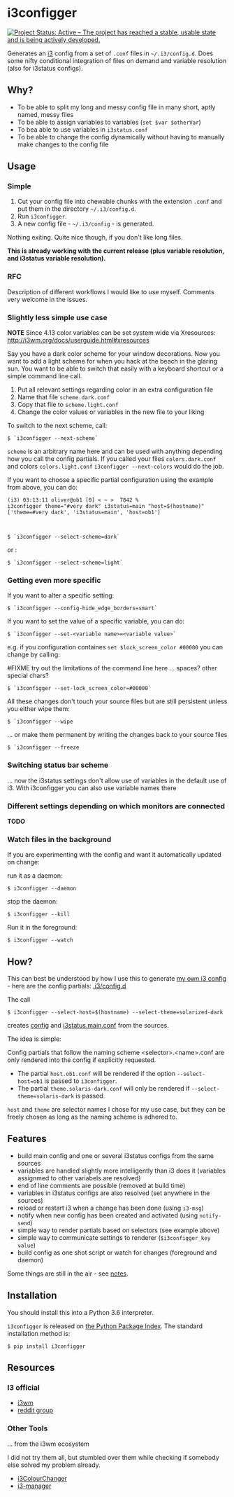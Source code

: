 # i3configger

[![Project Status: Active – The project has reached a stable, usable state and is being actively developed.](http://www.repostatus.org/badges/latest/active.svg)](http://www.repostatus.org/#active)

Generates an [i3](https://i3wm.org) config from a set of `.conf` files in `~/.i3/config.d`. Does some nifty conditional integration of files on demand and variable resolution (also for i3status configs).

## Why?

* To be able to split my long and messy config file in many short, aptly named, messy files
* To be able to assign variables to variables (`set $var $otherVar`)
* To bea able to use variables in `i3status.conf`
* To be able to change the config dynamically without having to manually make changes to the config file

## Usage

### Simple

1. Cut your config file into chewable chunks with the extension `.conf` and put them in the directory `~/.i3/config.d`.
2. Run `i3configger`.
3. A new config file - `~/.i3/config` - is generated.

Nothing exiting. Quite nice though, if you don't like long files.

**This is already working with the current release (plus variable resolution, and i3status variable resolution).**

### RFC

Description of different workflows I would like to use myself. Comments very welcome in the issues.

### Slightly less simple use case

**NOTE** Since 4.13 color variables can be set system wide via Xresources: http://i3wm.org/docs/userguide.html#xresources

Say you have a dark color scheme for your window decorations. Now you want to add a light scheme for when you hack at the beach in the glaring sun. You want to be able to switch that easily with a keyboard shortcut or a simple command line call.

1. Put all relevant settings regarding color in an extra configuration file
3. Name that file `scheme.dark.conf`
4. Copy that file to `scheme.light.conf`
5. Change the color values or variables in the new file to your liking

To switch to the next scheme, call:

    $ `i3configger --next-scheme`

`scheme` is an arbitrary name here and can be used with anything depending how you call the config partials. If you called your files `colors.dark.conf` and colors `colors.light.conf` `i3configger --next-colors` would do the job.

If you want to choose a specific partial configuration using the example from above, you can do:


    (i3) 03:13:11 oliver@ob1 [0] < ~ >  7842 %
    i3configger theme="#very dark" i3status=main "host=$(hostname)" 
    ['theme=#very dark', 'i3status=main', 'host=ob1']



    $ `i3configger --select-scheme=dark`

or :

    $ `i3configger --select-scheme=light`


### Getting even more specific

If you want to alter a specific setting:

    $ `i3configger --config-hide_edge_borders=smart`

If you want to set the value of a specific variable, you can do:

    $ `i3configger --set-<variable name>=<variable value>`

e.g. if you configuration containes `set $lock_screen_color #00000` you can change by calling:

#FIXME try out the limitations of the command line here ... spaces? other special chars?

    $ `i3configger --set-lock_screen_color=#00000`


All these changes don't touch your source files but are still persistent unless you either wipe them:


    $ `i3configger --wipe

... or make them permanent by writing the changes back to your source files

    $ `i3configger --freeze


### Switching status bar scheme

... now the i3status settings don't allow use of variables in the default use of i3. With i3configger you can also use variable names there

### Different settings depending on which monitors are connected

**TODO**

### Watch files in the background

If you are experimenting with the config and want it automatically updated on change:

run it as a daemon:

    $ i3configger --daemon

stop the daemon:

    $ i3configger --kill

Run it in the foreground:

    $ i3configger --watch


## How?

This can best be understood by how I use this to generate [my own i3 config](https://github.com/obestwalter/i3config) - here are the config partials: [.i3/config.d](https://github.com/obestwalter/i3config/tree/master/config.d)

The call

    $ i3configger --select-host=$(hostname) --select-theme=solarized-dark

creates [config](https://github.com/obestwalter/i3config/tree/master/config) and [i3status.main.conf](https://github.com/obestwalter/i3config/tree/master/i3status.main.conf) from the sources.

The idea is simple:

Config partials that follow the naming scheme \<selector\>.\<name\>.conf are only rendered into the config if explicitly requested.

* The partial `host.ob1.conf` will be rendered if the option `--select-host=ob1` is passed to `i3configger`.
* The partial `theme.solaris-dark.conf` will only be rendered if `--select-theme=solaris-dark` is passed.

`host` and `theme` are selector names I chose for my use case, but they can be freely chosen as long as the naming scheme is adhered to.

##  Features

* build main config and one or several i3status configs from the same sources
* variables are handled slightly more intelligently than i3 does it (variables assignmed to other variabels are resolved)
* end of line comments are possible (removed at build time)
* variables in i3status configs are also resolved (set anywhere in the sources)
* reload or restart i3 when a change has been done (using `i3-msg`)
* notify when new config has been created and activated (using `notify-send`)
* simple way to render partials based on selectors (see example above)
* simple way to communicate settings to renderer (`$i3configger_key value`)
* build config as one shot script or watch for changes (foreground and daemon)

Some things are still in the air - see [notes](https://github.com/obestwalter/i3configger/blob/master/notes.md).

## Installation

You should install this into a Python 3.6 interpreter.

`i3configger` is released on [the Python Package Index](https://pypi.org/project/i3configger/). The standard installation method is:

    $ pip install i3configger

## Resources

### I3 official

* [i3wm](https://i3wm.org/)
* [reddit group](https://www.reddit.com/r/i3wm/)

### Other Tools

... from the i3wm ecosystem

I did not try them all, but stumbled over them while checking if somebody else solved my problem already.

* [i3ColourChanger](https://github.com/PMunch/i3ColourChanger)
* [i3-manager](https://github.com/erayaydin/i3-manager)
